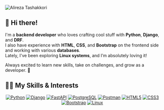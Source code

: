 ![Alireza Tashakkori](https://readme-typing-svg.herokuapp.com/?lines=Hello,+There!+This+is+Alireza+Tashakkori+83+Nasr;+Nice+to+meet+you!&center=true&size=28)



## 👋 Hi there!  

I'm a **backend developer** who loves crafting cool stuff with **Python**, **Django**, and **DRF**.  
I also have experience with **HTML**, **CSS**, and **Bootstrap** on the frontend side and working with various **databases**.  
Lately, I've been exploring **Linux systems**, and I’m absolutely loving it!  

Always excited to learn new skills, take on challenges, and grow as a developer. 🚀  

## 👨‍💻 My Skills & Interests  

<p align="center">
  <a href="https://www.python.org"><img src="https://img.shields.io/badge/Python-3776AB?style=for-the-badge&logo=python&logoColor=white" alt="Python"></a>
  <a href="https://www.djangoproject.com"><img src="https://img.shields.io/badge/Django-092E20?style=for-the-badge&logo=django&logoColor=white" alt="Django"></a>
  <a href="https://fastapi.tiangolo.com"><img src="https://img.shields.io/badge/FastAPI-009688?style=for-the-badge&logo=fastapi&logoColor=white" alt="FastAPI"></a>
  <a href="https://www.postgresql.org"><img src="https://img.shields.io/badge/PostgreSQL-336791?style=for-the-badge&logo=postgresql&logoColor=white" alt="PostgreSQL"></a>
  <a href="https://www.postman.com"><img src="https://img.shields.io/badge/Postman-FF6C37?style=for-the-badge&logo=postman&logoColor=white" alt="Postman"></a>
  <a href="https://developer.mozilla.org/en-US/docs/Web/HTML"><img src="https://img.shields.io/badge/HTML5-E34F26?style=for-the-badge&logo=html5&logoColor=white" alt="HTML5"></a>
  <a href="https://developer.mozilla.org/en-US/docs/Web/CSS"><img src="https://img.shields.io/badge/CSS3-1572B6?style=for-the-badge&logo=css3&logoColor=white" alt="CSS3"></a>
  <a href="https://getbootstrap.com"><img src="https://img.shields.io/badge/Bootstrap-7952B3?style=for-the-badge&logo=bootstrap&logoColor=white" alt="Bootstrap"></a>
  <a href="https://www.linux.org"><img src="https://img.shields.io/badge/Linux-FCC624?style=for-the-badge&logo=linux&logoColor=black" alt="Linux"></a>
</p>




